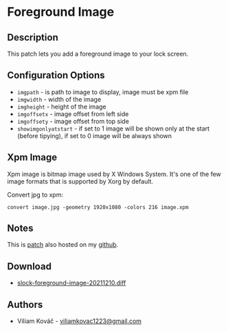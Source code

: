 Foreground Image
================

Description
-----------
This patch lets you add a foreground image to your lock screen.

Configuration Options
---------------------
* `imgpath` - is path to image to display, image must be xpm file
* `imgwidth` - width of the image
* `imgheight` - height of the image
* `imgoffsetx` - image offset from left side
* `imgoffsety` - image offset from top side
* `showimgonlyatstart` - if set to 1 image will be shown only at the start (before tipying), if set to 0 image will be always shown


Xpm Image
---------
Xpm image is bitmap image used by X Windows System. It's one of the few image formats that is supported by Xorg by default.

Convert jpg to xpm:
```
convert image.jpg -geometry 1920x1080 -colors 216 image.xpm
```

Notes
-----
This is [patch](https://github.com/ViliamKovac1223/slock-foreground-image-patch) also hosted on my [github](https://github.com/ViliamKovac1223).

Download
--------
* [slock-foreground-image-20211210.diff](slock-foreground-image-20211210.diff)

Authors
-------
* Viliam Kováč - viliamkovac1223@gmail.com
